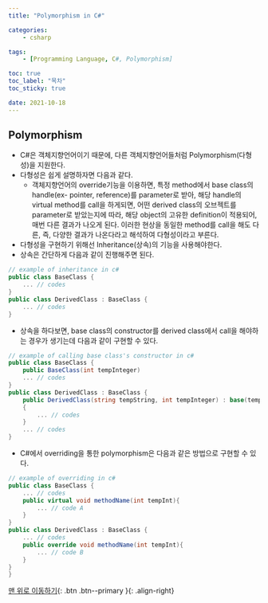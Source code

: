 ```yaml
---
title: "Polymorphism in C#"

categories:
    - csharp

tags:
    - [Programming Language, C#, Polymorphism]

toc: true
toc_label: "목차"
toc_sticky: true

date: 2021-10-18
---
```


## Polymorphism
- C#은 객체지향언어이기 때문에, 다른 객체지향언어들처럼 Polymorphism(다형성)을 지원한다. 
- 다형성은 쉽게 설명하자면 다음과 같다.
    - 객체지향언어의 override기능을 이용하면, 특정 method에서 base class의 handle(ex- pointer, reference)를 parameter로 받아, 해당 handle의 virtual method를 call을 하게되면, 어떤 derived class의 오브젝트를 parameter로 받았는지에 따라, 해당 object의 고유한 definition이 적용되어, 매번 다른 결과가 나오게 된다. 이러한 현상을 동일한 method를 call을 해도 다른, 즉, 다양한 결과가 나온다라고 해석하여 다형성이라고 부른다.
- 다형성을 구현하기 위해선 Inheritance(상속)의 기능을 사용해야한다.
- 상속은 간단하게 다음과 같이 진행해주면 된다.
```c#
// example of inheritance in c#
public class BaseClass {
    ... // codes
}
public class DerivedClass : BaseClass {
    ... // codes
}
```
- 상속을 하다보면, base class의 constructor를 derived class에서 call을 해야하는 경우가 생기는데 다음과 같이 구현할 수 있다.
```c#
// example of calling base class's constructor in c#
public class BaseClass {
    public BaseClass(int tempInteger)
    ... // codes
}
public class DerivedClass : BaseClass {
    public DerivedClass(string tempString, int tempInteger) : base(tempInteger) 
    { 
        ... // codes
    }
    ... // codes
}
```
- C#에서 overriding을 통한 polymorphism은 다음과 같은 방법으로 구현할 수 있다.
```c#
// example of overriding in c#
public class BaseClass {
    ... // codes
    public virtual void methodName(int tempInt){
        ... // code A
    }
}
public class DerivedClass : BaseClass {
    ... // codes
    public override void methodName(int tempInt){
        ... // code B
    }
}
}
```


[맨 위로 이동하기](#){: .btn .btn--primary }{: .align-right}